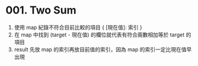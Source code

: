 # 001. Two Sum

1. 使用 map 紀錄不符合目前比較的項目 { [現在值]: 索引 }
2. 在 map 中找到 (target - 現在值) 的欄位就代表有符合兩數相加等於 target 的項目
3. result 先放 map 的索引再放目前值的索引，因為 map 的索引一定比現在值早出現
